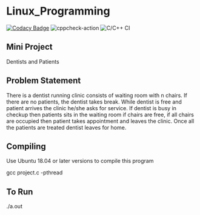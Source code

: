 # Linux_Programming

[![Codacy Badge](https://api.codacy.com/project/badge/Grade/05f8d14c09ba43f8be77937998e8af1b)](https://app.codacy.com/manual/99002678/Linux_Programming?utm_source=github.com&utm_medium=referral&utm_content=99002678/Linux_Programming&utm_campaign=Badge_Grade_Settings)
![cppcheck-action](https://github.com/99002678/Linux_Programming/workflows/cppcheck-action/badge.svg)
![C/C++ CI](https://github.com/99002678/Linux_Programming/workflows/C/C++%20CI/badge.svg?branch=master)

## Mini Project
Dentists and Patients

## Problem Statement

There is a dentist running clinic consists of waiting room with n chairs. If there are no patients, the dentist takes break. While dentist is free and patient arrives the clinic he/she asks for service. If dentist is busy in checkup then patients sits in the waiting room if chairs are free, if all chairs are occupied then patient takes appointment and leaves the clinic. Once all the patients are treated dentist leaves for home.

## Compiling

 Use Ubuntu 18.04 or later versions to compile this program
 
 gcc project.c -pthread
 
 ## To Run
 
 ./a.out






